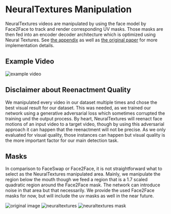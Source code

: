 # NeuralTextures Manipulation

NeuralTextures videos are manipulated by using the face model by Face2Face to track and render corresponding UV masks. Those masks are then fed into an encoder decoder architecture which is optimized using Neural Textures. See [the appendix](https://arxiv.org/pdf/1901.08971.pdf) as well as [the original paper](https://arxiv.org/pdf/1904.12356.pdf) for more implementation details.  

## Example Video
![example video](../../images/neuraltextures.gif)

## Disclaimer about Reenactment Quality

We manipulated every video in our dataset multiple times and chose the best visual result for our dataset. This was needed, as we trained our network using a generative adversarial loss which sometimes corrupted the training und the output process. By heart, NeuralTextures will reenact face motions of an input video to a target video, though by using this adversarial approach it can happen that the reenactment will not be precise. As we only evaluated for visual quality, those instances can happen but visual quality is the more important factor for our main detection task. 

## Masks
In comparison to FaceSwap or Face2Face, it is not straightforward what to select as the NeuralTextures manipulated area. Mainly, we manipulate the region below the mouth though we feed a region that is a 1.7 scaled quadratic region around the Face2Face mask. The network can introduce noise in that area but that necessarily. We provide the used Face2Face masks for now, but will include the uv masks as well in the near future.
 
![original image](../../images/ex_original.png)  ![neuraltextures](../../images/ex_neuraltextures.png) ![neuraltextures mask](../../images/ex_neuraltextures_mask.png)